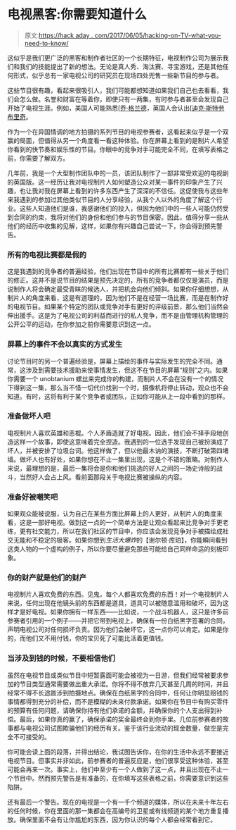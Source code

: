 # 电视黑客:你需要知道什么

> 原文:[https://hack aday . com/2017/06/05/hacking-on-TV-what-you-need-to-know/](https://hackaday.com/2017/06/05/hacking-on-tv-what-you-need-to-know/)

这似乎是我们更广泛的黑客和制作者社区的一个长期特征，电视制作公司为展示我们和我们的技能提出了新的想法。无论是真人秀、淘汰赛、寻宝游戏，还是其他任何形式，似乎总有一家电视公司的研究员在现场四处兜售一些新节目的参与者。

这些节目很有趣，看起来很吸引人，我们可能都想知道如果我们自己也去看看，我们会怎么做。名誉和财富在等着你，即使只有一两集，有时参与者甚至会发现自己开始了电视生涯。例如，美国人可能熟悉[[乔·格兰德](https://en.wikipedia.org/wiki/Joe_Grand)，英国人会认出[[迪克·斯特劳布里奇](https://en.wikipedia.org/wiki/Dick_Strawbridge)。

作为一个在异国情调的地方拍摄的系列节目的电视参赛者，这看起来似乎是一个双赢的局面，但值得从另一个角度看一看这种体验。你在屏幕上看到的是制片人希望你看到的快节奏和娱乐性的节目。你眼中的竞争对手可能完全不同，在填写表格之前，你需要了解双方。

几年前，我是一个大型制作团队中的一员，该团队制作了一部非常受欢迎的电视剧的英国版。这一经历让我对电视制片人如何塑造公众对某一事件的印象产生了兴趣，也让我对我在屏幕上看到的许多东西产生了深深的不信任。这促使我与这些年来我遇到的参加过其他类似节目的人分享经验，从我个人以外的角度了解这个行业。这些人知道他们是谁，我感谢他们的投入，但因为他们中的一些人可能仍然受到合同的约束，我将对他们的身份和他们参与的节目保密。因此，值得分享一些从他们的经历中收集的见解，这样，如果你有兴趣自己尝试一下，你会得到预先警告。

### 所有的电视比赛都是假的

这是我遇到的竞争者的普遍经验，他们出现在节目中的所有比赛都有一些关于他们的修正。这并不是说节目的结果是预先决定的，所有的竞争者都仅仅是演员，而是说制作人将会确定最受青睐的候选人，并把机会向他们倾斜。如果你仔细想想，从制片人的角度来看，这是有道理的，因为他们不是在经营一场比赛，而是在制作好的电视节目。如果某个特定的团队或竞争对手有更好的评级前景，那么他们当然会伸出援手。这是为了电视公司的利益而进行的私人竞争，而不是由管理机构管理的公开公平的运动，在你参加之前你需要意识到这一点。

### 屏幕上的事件不会以真实的方式发生

讨论节目时的另一个普遍经验是，屏幕上描绘的事件与实际发生的完全不同。通常，这涉及到需要技术援助来使事情发生，但这不在节目的屏幕“规则”之内。如果你需要一个 unobtanium 螺丝来完成你的构建，而制片人不会在没有一个的情况下得到这一集，那么当不惜一切代价找到一个时，摄像机将停止转动，观众也不会知道。有时，这将有利于某个竞争者或团队，正如你可能从上一段中看到的那样。

### 准备做坏人吧

电视制片人喜欢英雄和恶棍。个人矛盾造就了好电视。因此，他们会不择手段地创造这样一个故事，即使这意味着完全捏造。我遇到的一位选手发现自己被扮演成了坏人，并被安排了垃圾台词。他这样做了，但以他最木讷的演技，不断打破第四堵墙。做坏人也有好处，如果你想在不止一集里出现，这是个不错的策略。对制作人来说，最理想的是，最后一集将会是你和他们挑选的好人之间的一场史诗般的战斗，当然好人会占上风。看前面那段关于电视比赛被操纵的内容。

### 准备好被嘲笑吧

如果观众能被说服，认为自己在某些方面比屏幕上的人更好，从制片人的角度来看，这是一部好电视。做到这一点的一个简单方法是让观众看起来比竞争对手更老练，更有社交能力，所以在我们社区的节目中，你应该会发现竞争对手被描绘成社交无能和不稳定的极客。如果你想到*生活大爆炸*的【谢尔顿·库珀】，你能瞬间看到这类人物的一个虚构的例子，所以你要尽量避免那些可能给自己同样命运的刻板印象。

### 你的财产就是他们的财产

电视制片人喜欢免费的东西。见鬼，每个人都喜欢免费的东西！对一个电视制片人来说，任何出现在他镜头前的东西都是道具，道具可以被随意滥用和破坏，因为这样才是好电视。如果你拥有一样东西——比如说，一个战斗机器人，这只是许多前参赛者引用的一个例子——并把它带到电视上，确保有一份白纸黑字签署的合同，声明电视公司对任何损坏负责。因为他们会破坏它，这一点你可以肯定。如果是你的，而他们又不用付钱，你的宝贝死了可能比活着更值钱。

### 当涉及到钱的时候，不要相信他们

虽然在电视节目或类似节目中短暂露面可能会被视为一日游，但我们经常被要求参加的节目类型通常需要做出重大承诺。你将不得不放弃几天甚至几周的时间，并且经常不得不长途跋涉到拍摄地点。确保在白纸黑字的合同中，任何让你明显赔钱的事情都得到充分的补偿，而不是模糊的未来付款承诺。如果你在节目中有购买零件的预算有任何问题，请确保你持有他们承诺的金额，并确保你的个人支出得到补偿。最后，如果你真的赢了，确保承诺的奖金最终会到你手里。几位前参赛者的故事都与电视公司试图欺骗他们的经历有关。鉴于该行业流动的现金数量，做空是完全不可接受的。

你可能会读上面的段落，并得出结论，我试图告诉你，在你的生活中永远不要接近电视节目。但事实并非如此，前参赛者的普遍反应是，他们很享受这种体验，甚至可能会再来一次。事实上，他们中至少有一个人做到了这一点，并且出现在不止一个节目中。然而预先警告是有准备的，在你填写这些表格之前，你需要意识到这些陷阱。

还有最后一个警告。现在的电视是一个有一千个频道的媒体，所以在未来十年左右的任何时候，你在里面的那一集都会在高编号的卫星或有线频道的某个地方重复播放。确保里面不会有让你尴尬的东西，因为你认识的每个人都会经常看到它。